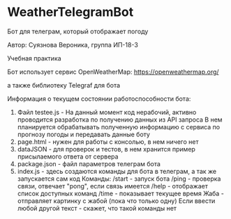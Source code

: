 # WeatherTelegramBot
Бот для телеграм, который отображает погоду

Автор: Суязнова Вероника, группа ИП-18-3

Учебная практика


Бот использует сервис OpenWeatherMap: https://openweathermap.org/

а также библиотеку Telegraf для бота

Информация о текущем состоянии работоспособности бота:
1. Файл testee.js - На данный момент код нерабочий, активно проводится разработка по получению данных из API запроса
В нем планируется обрабатывать полученную информацию с сервиса по прогнозу погоды и передавать данные боту
2. page.html - нужен для работы с консолью, в нем ничего нет
3. dataJSON - для проверок и тестов, в нем хранится пример присылаемого ответа от сервера
4. package.json - файл параметров телеграм бота
5. index.js - здесь создаются команды для бота в телеграм, а так же запускается сам код
Команды:
/start - запуск бота
/ping - проверка связи, отвечает "pong", если связь имеется
/help - отображает список доступных команд
/time - показывает текущее время
Жаба - отправляет картинку с жабой (пока что только одну)
Если ввести любой другой текст - скажет, что такой команды нет

